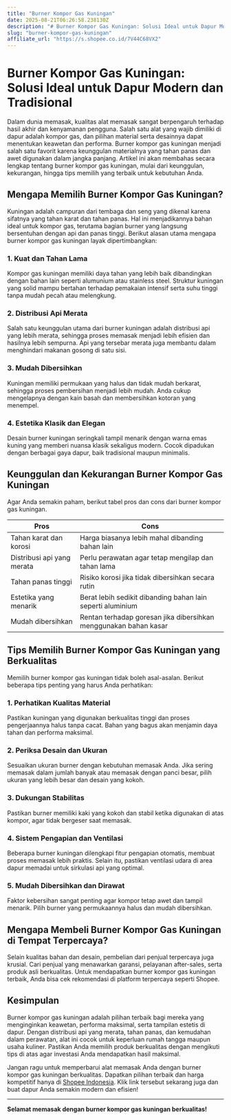 ```yaml
---
title: "Burner Kompor Gas Kuningan"
date: 2025-08-21T06:26:58.238130Z
description: "# Burner Kompor Gas Kuningan: Solusi Ideal untuk Dapur Modern dan Tradisional..."
slug: "burner-kompor-gas-kuningan"
affiliate_url: "https://s.shopee.co.id/7V44C68VX2"
---
```

# Burner Kompor Gas Kuningan: Solusi Ideal untuk Dapur Modern dan Tradisional

Dalam dunia memasak, kualitas alat memasak sangat berpengaruh terhadap hasil akhir dan kenyamanan pengguna. Salah satu alat yang wajib dimiliki di dapur adalah kompor gas, dan pilihan material serta desainnya dapat menentukan keawetan dan performa. Burner kompor gas kuningan menjadi salah satu favorit karena keunggulan materialnya yang tahan panas dan awet digunakan dalam jangka panjang. Artikel ini akan membahas secara lengkap tentang burner kompor gas kuningan, mulai dari keunggulan, kekurangan, hingga tips memilih yang terbaik untuk kebutuhan Anda.

## Mengapa Memilih Burner Kompor Gas Kuningan?

Kuningan adalah campuran dari tembaga dan seng yang dikenal karena sifatnya yang tahan karat dan tahan panas. Hal ini menjadikannya bahan ideal untuk kompor gas, terutama bagian burner yang langsung bersentuhan dengan api dan panas tinggi. Berikut alasan utama mengapa burner kompor gas kuningan layak dipertimbangkan:

### 1. **Kuat dan Tahan Lama**
Kompor gas kuningan memiliki daya tahan yang lebih baik dibandingkan dengan bahan lain seperti alumunium atau stainless steel. Struktur kuningan yang solid mampu bertahan terhadap pemakaian intensif serta suhu tinggi tanpa mudah pecah atau melengkung.

### 2. **Distribusi Api Merata**
Salah satu keunggulan utama dari burner kuningan adalah distribusi api yang lebih merata, sehingga proses memasak menjadi lebih efisien dan hasilnya lebih sempurna. Api yang tersebar merata juga membantu dalam menghindari makanan gosong di satu sisi.

### 3. **Mudah Dibersihkan**
Kuningan memiliki permukaan yang halus dan tidak mudah berkarat, sehingga proses pembersihan menjadi lebih mudah. Anda cukup mengelapnya dengan kain basah dan membersihkan kotoran yang menempel.

### 4. **Estetika Klasik dan Elegan**
Desain burner kuningan seringkali tampil menarik dengan warna emas kuning yang memberi nuansa klasik sekaligus modern. Cocok dipadukan dengan berbagai gaya dapur, baik tradisional maupun minimalis.

## Keunggulan dan Kekurangan Burner Kompor Gas Kuningan

Agar Anda semakin paham, berikut tabel pros dan cons dari burner kompor gas kuningan.

| **Pros** | **Cons** |
|-------------------------------|-------------------------------------------------------|
| Tahan karat dan korosi | Harga biasanya lebih mahal dibanding bahan lain |
| Distribusi api yang merata | Perlu perawatan agar tetap mengilap dan tahan lama |
| Tahan panas tinggi | Risiko korosi jika tidak dibersihkan secara rutin |
| Estetika yang menarik | Berat lebih sedikit dibanding bahan lain seperti aluminium |
| Mudah dibersihkan | Rentan terhadap goresan jika dibersihkan menggunakan bahan kasar |

## Tips Memilih Burner Kompor Gas Kuningan yang Berkualitas

Memilih burner kompor gas kuningan tidak boleh asal-asalan. Berikut beberapa tips penting yang harus Anda perhatikan:

### 1. **Perhatikan Kualitas Material**
Pastikan kuningan yang digunakan berkualitas tinggi dan proses pengerjaannya halus tanpa cacat. Bahan yang bagus akan menjamin daya tahan dan performa maksimal.

### 2. **Periksa Desain dan Ukuran**
Sesuaikan ukuran burner dengan kebutuhan memasak Anda. Jika sering memasak dalam jumlah banyak atau memasak dengan panci besar, pilih ukuran yang lebih besar dan desain yang kokoh.

### 3. **Dukungan Stabilitas**
Pastikan burner memiliki kaki yang kokoh dan stabil ketika digunakan di atas kompor, agar tidak bergeser saat memasak.

### 4. **Sistem Pengapian dan Ventilasi**
Beberapa burner kuningan dilengkapi fitur pengapian otomatis, membuat proses memasak lebih praktis. Selain itu, pastikan ventilasi udara di area dapur memadai untuk sirkulasi api yang optimal.

### 5. **Mudah Dibersihkan dan Dirawat**
Faktor kebersihan sangat penting agar kompor tetap awet dan tampil menarik. Pilih burner yang permukaannya halus dan mudah dibersihkan.

## Mengapa Membeli Burner Kompor Gas Kuningan di Tempat Terpercaya?

Selain kualitas bahan dan desain, pembelian dari penjual terpercaya juga krusial. Cari penjual yang menawarkan garansi, pelayanan after-sales, serta produk asli berkualitas. Untuk mendapatkan burner kompor gas kuningan terbaik, Anda bisa cek rekomendasi di platform terpercaya seperti Shopee.

## Kesimpulan

Burner kompor gas kuningan adalah pilihan terbaik bagi mereka yang menginginkan keawetan, performa maksimal, serta tampilan estetis di dapur. Dengan distribusi api yang merata, tahan panas, dan kemudahan dalam perawatan, alat ini cocok untuk keperluan rumah tangga maupun usaha kuliner. Pastikan Anda memilih produk berkualitas dengan mengikuti tips di atas agar investasi Anda mendapatkan hasil maksimal.

Jangan ragu untuk memperbarui alat memasak Anda dengan burner kompor gas kuningan berkualitas. Dapatkan pilihan terbaik dan harga kompetitif hanya di [Shopee Indonesia](https://s.shopee.co.id/7V44C68VX2). Klik link tersebut sekarang juga dan buat dapur Anda semakin modern dan efisien!

---

**Selamat memasak dengan burner kompor gas kuningan berkualitas!**